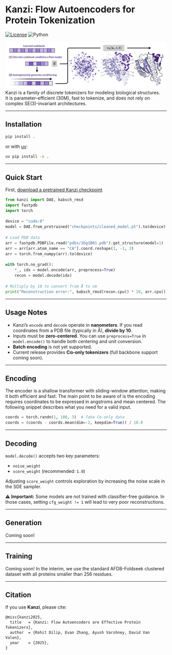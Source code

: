 # Kanzi: Flow Autoencoders for Protein Tokenization

[![License](https://img.shields.io/badge/license-MIT-blue.svg)](LICENSE)
![Python](https://img.shields.io/badge/python-3.10|3.11|3.12-blue)

![Kanzi schematic](assets/figure1.png)
Kanzi is a family of discrete tokenizers for modeling biological structures.  
It is parameter-efficient (30M), fast to tokenize, and does not rely on complex SE(3)-invariant architectures.


---

## Installation

```bash
pip install .
```

or with [uv](https://github.com/astral-sh/uv):

```bash
uv pip install -e .
```
---

## Quick Start

First, [download a pretrained Kanzi checkpoint](https://drive.google.com/uc?export=download&id=1ZOcqJ9E3aC-m6letqXR3iruNBMzMKAEm)


```python
from kanzi import DAE, kabsch_rmsd
import fastpdb
import torch

device = "cuda:0"
model = DAE.from_pretrained("checkpoints/cleaned_model.pt").to(device).eval()

# Load PDB data
arr = fastpdb.PDBFile.read("pdbs/3bg1B01.pdb").get_structure(model=1)
arr = arr[arr.atom_name == "CA"].coord.reshape(1, -1, 3)
arr = torch.from_numpy(arr).to(device)

with torch.no_grad():
    *_, idx = model.encode(arr, preprocess=True)
    recon = model.decode(idx)

# Multiply by 10 to convert from Å to nm
print("Reconstruction error:", kabsch_rmsd(recon.cpu() * 10, arr.cpu()))
```

---

## Usage Notes

- Kanzi’s `encode` and `decode` operate in **nanometers**. If you read coordinates from a PDB file (typically in Å), **divide by 10**.  
- Inputs must be **zero-centered**. You can use `preprocess=True` in `model.encode()` to handle both centering and unit conversion.  
- **Batch encoding** is not yet supported.  
- Current release provides **Cα-only tokenizers** (full backbone support coming soon).

---

## Encoding

The encoder is a shallow transformer with sliding-window attention, making it both efficient and fast. The main point to be aware of is the encoding requires coordinates to be expressed in angstroms and mean centered. The following snippet describes what you need for a valid input.

```python
coords = torch.randn(1, 100, 3)  # fake Cα-only data
coords = (coords - coords.mean(dim=-2, keepdim=True)) / 10.0
```

---

## Decoding

`model.decode()` accepts two key parameters:

- `noise_weight`  
- `score_weight` (recommended: `1.0`)

Adjusting `score_weight` controls exploration by increasing the noise scale in the SDE sampler.  

⚠️ **Important:** Some models are not trained with classifier-free guidance. In those cases, setting `cfg_weight != 1` will lead to very poor reconstructions.

---

## Generation

Coming soon!

---

## Training

Coming soon! In the interim, we use the standard AFDB-Foldseek clustered dataset with all proteins smaller than 256 residues. 

---

## Citation

If you use **Kanzi**, please cite:

```
@misc{kanzi2025,
  title   = {Kanzi: Flow Autoencoders are Effective Protein Tokenizers},
  author  = {Rohit Dilip, Evan Zhang, Ayush Varshney, David Van Valen},
  year    = {2025},
}
```

